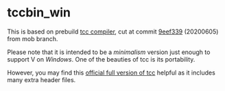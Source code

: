 # tccbin_win

This is based on prebuild [tcc compiler](https://repo.or.cz/tinycc.git), cut at commit [9eef339](https://repo.or.cz/tinycc.git/commit/9eef33993ade2d3b964d19b1081978ceae5d359d) (20200605) from mob branch. 

Please note that it is intended to be a *minimalism* version just enough to support V on *Windows*. One of the beauties of tcc is its portability. 

However, you may find this [official full version of tcc](http://download.savannah.gnu.org/releases/tinycc/winapi-full-for-0.9.27.zip) helpful as it includes many extra header files.
